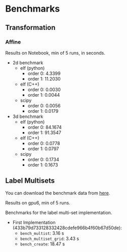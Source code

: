 # Benchmarks


## Transformation

### Affine

Results on Notebook, min of 5 runs, in seconds.

- 2d benchmark
	- elf (python)
		- order 0: 4.3399
		- order 1: 11.2030
	- elf (C++)
		- order 0: 0.0030
		- order 1: 0.0044
	- scipy
		- order 0: 0.0056
		- order 1: 0.0179
- 3d benchmark
	- elf (python)
		- order 0: 84.1674
		- order 1: 91.3547
	- elf (C++)
		- order 0: 0.0778
		- order 1: 0.0797
	- scipy
		- order 0: 0.1734
		- order 1: 0.1673


## Label Multisets

You can download the benchmark data from [here](https://drive.google.com/file/d/1E_Wpw9u8E4foYKk7wvx5RPSWvg_NCN7U/view?usp=sharing).

Results on gpu6, min of 5 runs.

Benchmarks for the label multi-set implementation.
- First Implementation (433b79d733128332428cdefe966b4f60b67d50de):
  - `bench_multist`: 3.16 s
  - `bench_multiset_grid`: 3.43 s
  - `bench_create`: 18.47 s
